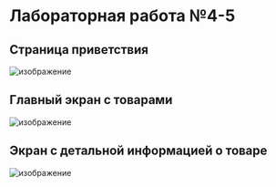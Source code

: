 # Лабораторная работа №4-5
## Страница приветствия

![изображение](https://github.com/Kumiko235/flutter_application_5/assets/89511165/7d1622b7-753e-4ec3-b2e8-5b2897e1f73b)

## Главный экран с товарами 

![изображение](https://github.com/Kumiko235/flutter_application_5/assets/89511165/8bfcd5d6-c13e-476f-b27f-2723df808bc3)

## Экран с детальной информацией о товаре 

![изображение](https://github.com/Kumiko235/flutter_application_5/assets/89511165/836b8a6f-dc05-4ba7-8ca2-621c24e82afd)

